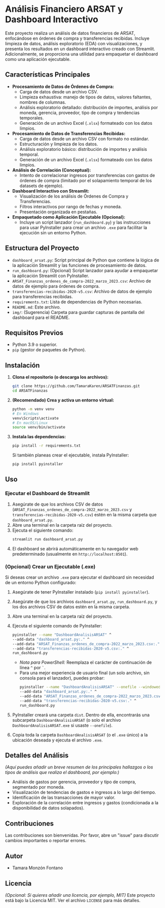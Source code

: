 # Análisis Financiero ARSAT y Dashboard Interactivo

Este proyecto realiza un análisis de datos financieros de ARSAT, enfocándose en órdenes de compra y transferencias recibidas. Incluye limpieza de datos, análisis exploratorio (EDA) con visualizaciones, y presenta los resultados en un dashboard interactivo creado con Streamlit. Adicionalmente, se proporciona una utilidad para empaquetar el dashboard como una aplicación ejecutable.

## Características Principales

*   **Procesamiento de Datos de Órdenes de Compra:**
    *   Carga de datos desde un archivo CSV.
    *   Limpieza exhaustiva: manejo de tipos de datos, valores faltantes, nombres de columnas.
    *   Análisis exploratorio detallado: distribución de importes, análisis por moneda, gerencia, proveedor, tipo de compra y tendencias temporales.
    *   Generación de un archivo Excel (`.xlsx`) formateado con los datos limpios.
*   **Procesamiento de Datos de Transferencias Recibidas:**
    *   Carga de datos desde un archivo CSV con formato no estándar.
    *   Estructuración y limpieza de los datos.
    *   Análisis exploratorio básico: distribución de importes y análisis temporal.
    *   Generación de un archivo Excel (`.xlsx`) formateado con los datos limpios.
*   **Análisis de Correlación (Conceptual):**
    *   Intento de correlacionar ingresos por transferencias con gastos de órdenes de compra (limitado por el solapamiento temporal de los datasets de ejemplo).
*   **Dashboard Interactivo con Streamlit:**
    *   Visualización de los análisis de Órdenes de Compra y Transferencias.
    *   Filtros interactivos por rango de fechas y moneda.
    *   Presentación organizada en pestañas.
*   **Empaquetado como Aplicación Ejecutable (Opcional):**
    *   Incluye un script lanzador (`run_dashboard.py`) y las instrucciones para usar PyInstaller para crear un archivo `.exe` para facilitar la ejecución sin un entorno Python.

## Estructura del Proyecto

*   `dashboard_arsat.py`: Script principal de Python que contiene la lógica de la aplicación Streamlit y las funciones de procesamiento de datos.
*   `run_dashboard.py`: (Opcional) Script lanzador para ayudar a empaquetar la aplicación Streamlit con PyInstaller.
*   `ARSAT_Finanzas_ordenes_de_compra-2022_marzo_2023.csv`: Archivo de datos de ejemplo para órdenes de compra.
*   `transferencias-recibidas-2020-v5.csv`: Archivo de datos de ejemplo para transferencias recibidas.
*   `requirements.txt`: Lista de dependencias de Python necesarias.
*   `README.md`: Este archivo.
*   `img/`: (Sugerencia) Carpeta para guardar capturas de pantalla del dashboard para el README.

## Requisitos Previos

*   Python 3.9 o superior.
*   `pip` (gestor de paquetes de Python).

## Instalación

1.  **Clona el repositorio (o descarga los archivos):**
    ```bash
    git clone https://github.com/TamaraKaren/ARSATFinanzas.git
    cd ARSATFinanzas
    ```

2.  **(Recomendado) Crea y activa un entorno virtual:**
    ```bash
    python -m venv venv
    # En Windows
    venv\Scripts\activate
    # En macOS/Linux
    source venv/bin/activate
    ```

3.  **Instala las dependencias:**
    ```bash
    pip install -r requirements.txt
    ```
    Si también planeas crear el ejecutable, instala PyInstaller:
    ```bash
    pip install pyinstaller
    ```

## Uso

### Ejecutar el Dashboard de Streamlit

1.  Asegúrate de que los archivos CSV de datos (`ARSAT_Finanzas_ordenes_de_compra-2022_marzo_2023.csv` y `transferencias-recibidas-2020-v5.csv`) estén en la misma carpeta que `dashboard_arsat.py`.
2.  Abre una terminal en la carpeta raíz del proyecto.
3.  Ejecuta el siguiente comando:
    ```bash
    streamlit run dashboard_arsat.py
    ```
4.  El dashboard se abrirá automáticamente en tu navegador web predeterminado (usualmente en `http://localhost:8501`).

### (Opcional) Crear un Ejecutable (.exe)

Si deseas crear un archivo `.exe` para ejecutar el dashboard sin necesidad de un entorno Python configurado:

1.  Asegúrate de tener PyInstaller instalado (`pip install pyinstaller`).
2.  Asegúrate de que los archivos `dashboard_arsat.py`, `run_dashboard.py`, y los dos archivos CSV de datos estén en la misma carpeta.
3.  Abre una terminal en la carpeta raíz del proyecto.
4.  Ejecuta el siguiente comando de PyInstaller:
    ```bash
    pyinstaller --name "DashboardAnalisisARSAT" ^
    --add-data "dashboard_arsat.py:." ^
    --add-data "ARSAT_Finanzas_ordenes_de_compra-2022_marzo_2023.csv:." ^
    --add-data "transferencias-recibidas-2020-v5.csv:." ^
    run_dashboard.py
    ```
    *   *Nota para PowerShell:* Reemplaza el carácter de continuación de línea `^` por `` ` ``.
    *   Para una mejor experiencia de usuario final (un solo archivo, sin consola para el lanzador), puedes probar:
        ```bash
        pyinstaller --name "DashboardAnalisisARSAT" --onefile --windowed ^
        --add-data "dashboard_arsat.py:." ^
        --add-data "ARSAT_Finanzas_ordenes_de_compra-2022_marzo_2023.csv:." ^
        --add-data "transferencias-recibidas-2020-v5.csv:." ^
        run_dashboard.py
        ```

5.  PyInstaller creará una carpeta `dist`. Dentro de ella, encontrarás una subcarpeta `DashboardAnalisisARSAT` (o solo el archivo `DashboardAnalisisARSAT.exe` si usaste `--onefile`).
6.  Copia toda la carpeta `DashboardAnalisisARSAT` (o el `.exe` único) a la ubicación deseada y ejecuta el archivo `.exe`.

## Detalles del Análisis

*(Aquí puedes añadir un breve resumen de los principales hallazgos o los tipos de análisis que realiza el dashboard, por ejemplo:)*

*   Análisis de gastos por gerencia, proveedor y tipo de compra, segmentado por moneda.
*   Visualización de tendencias de gastos e ingresos a lo largo del tiempo.
*   Identificación de las transacciones de mayor valor.
*   Exploración de la correlación entre ingresos y gastos (condicionada a la disponibilidad de datos solapados).

## Contribuciones

Las contribuciones son bienvenidas. Por favor, abre un "issue" para discutir cambios importantes o reportar errores.

## Autor

*   Tamara Monzón Fontano

## Licencia

*(Opcional: Si quieres añadir una licencia, por ejemplo, MIT)*
Este proyecto está bajo la Licencia MIT. Ver el archivo `LICENSE` para más detalles.